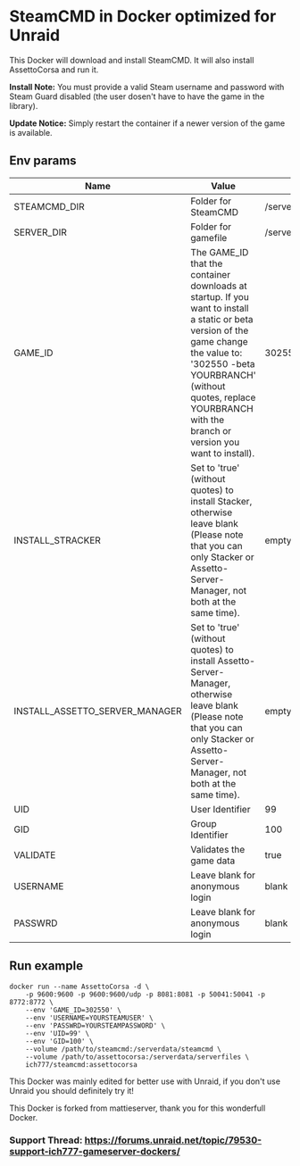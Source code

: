# SteamCMD in Docker optimized for Unraid
This Docker will download and install SteamCMD. It will also install AssettoCorsa and run it.

**Install Note:** You must provide a valid Steam username and password with Steam Guard disabled (the user dosen't have to have the game in the library).&#xD;

**Update Notice:** Simply restart the container if a newer version of the game is available.

## Env params
| Name | Value | Example |
| --- | --- | --- |
| STEAMCMD_DIR | Folder for SteamCMD | /serverdata/steamcmd |
| SERVER_DIR | Folder for gamefile | /serverdata/serverfiles |
| GAME_ID |  	The GAME_ID that the container downloads at startup. If you want to install a static or beta version of the game change the value to: '302550 -beta YOURBRANCH' (without quotes, replace YOURBRANCH with the branch or version you want to install). | 302550 |
| INSTALL_STRACKER | Set to 'true' (without quotes) to install Stacker, otherwise leave blank (Please note that you can only Stacker or Assetto-Server-Manager, not both at the same time). | empty |
| INSTALL_ASSETTO_SERVER_MANAGER | Set to 'true' (without quotes) to install Assetto-Server-Manager, otherwise leave blank (Please note that you can only Stacker or Assetto-Server-Manager, not both at the same time). | empty |
| UID | User Identifier | 99 |
| GID | Group Identifier | 100 |
| VALIDATE | Validates the game data | true |
| USERNAME | Leave blank for anonymous login | blank |
| PASSWRD | Leave blank for anonymous login | blank |

## Run example
```
docker run --name AssettoCorsa -d \
	-p 9600:9600 -p 9600:9600/udp -p 8081:8081 -p 50041:50041 -p 8772:8772 \
	--env 'GAME_ID=302550' \
	--env 'USERNAME=YOURSTEAMUSER' \
	--env 'PASSWRD=YOURSTEAMPASSWORD' \
	--env 'UID=99' \
	--env 'GID=100' \
	--volume /path/to/steamcmd:/serverdata/steamcmd \
	--volume /path/to/assettocorsa:/serverdata/serverfiles \
	ich777/steamcmd:assettocorsa
```

This Docker was mainly edited for better use with Unraid, if you don't use Unraid you should definitely try it!

This Docker is forked from mattieserver, thank you for this wonderfull Docker.

### Support Thread: https://forums.unraid.net/topic/79530-support-ich777-gameserver-dockers/